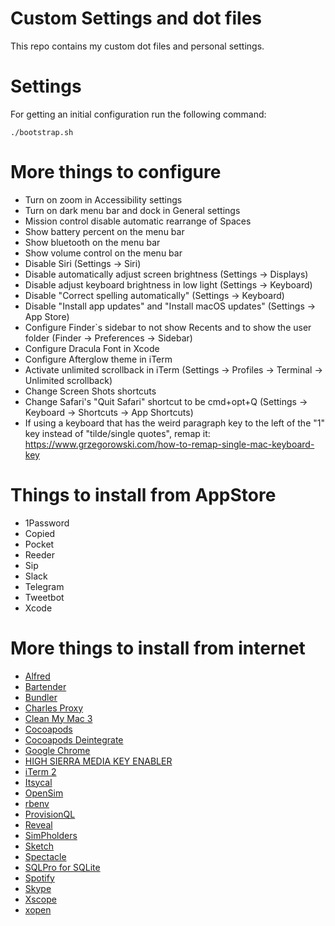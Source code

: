 # Custom Settings and dot files
This repo contains my custom dot files and personal settings.

# Settings
For getting an initial configuration run the following command:
```
./bootstrap.sh
```

# More things to configure
- Turn on zoom in Accessibility settings
- Turn on dark menu bar and dock in General settings
- Mission control disable automatic rearrange of Spaces
- Show battery percent on the menu bar
- Show bluetooth on the menu bar
- Show volume control on the menu bar
- Disable Siri (Settings -> Siri)
- Disable automatically adjust screen brightness (Settings -> Displays)
- Disable adjust keyboard brightness in low light (Settings -> Keyboard)
- Disable "Correct spelling automatically" (Settings -> Keyboard)
- Disable "Install app updates" and "Install macOS updates" (Settings -> App Store)
- Configure Finder`s sidebar to not show Recents and to show the user folder (Finder -> Preferences -> Sidebar)
- Configure Dracula Font in Xcode
- Configure Afterglow theme in iTerm
- Activate unlimited scrollback in iTerm (Settings -> Profiles -> Terminal -> Unlimited scrollback)
- Change Screen Shots shortcuts
- Change Safari's "Quit Safari" shortcut to be cmd+opt+Q (Settings -> Keyboard -> Shortcuts -> App Shortcuts)
- If using a keyboard that has the weird paragraph key to the left of the "1" key instead of "tilde/single quotes", remap it: https://www.grzegorowski.com/how-to-remap-single-mac-keyboard-key

# Things to install from AppStore
- 1Password
- Copied
- Pocket
- Reeder
- Sip
- Slack
- Telegram
- Tweetbot
- Xcode

# More things to install from internet
- [Alfred](https://www.alfredapp.com)
- [Bartender](https://www.macbartender.com)
- [Bundler](http://bundler.io)
- [Charles Proxy](https://www.charlesproxy.com)
- [Clean My Mac 3](https://cleanmymac.com/)
- [Cocoapods](https://github.com/CocoaPods/CocoaPods)
- [Cocoapods Deintegrate](https://github.com/CocoaPods/cocoapods-deintegrate)
- [Google Chrome](https://www.google.com/chrome/)
- [HIGH SIERRA MEDIA KEY ENABLER](http://milgra.com/high-sierra-media-key-enabler.html)
- [iTerm 2](https://www.iterm2.com)
- [Itsycal](https://www.mowglii.com/itsycal/)
- [OpenSim](https://github.com/luosheng/OpenSim)
- [rbenv](https://github.com/rbenv/rbenv)
- [ProvisionQL](https://github.com/ealeksandrov/ProvisionQL)
- [Reveal](https://revealapp.com/)
- [SimPholders](https://simpholders.com/)
- [Sketch](https://www.sketchapp.com/)
- [Spectacle](https://www.spectacleapp.com/)
- [SQLPro for SQLite](https://www.sqlitepro.com/)
- [Spotify](https://www.spotify.com)
- [Skype](https://www.skype.com)
- [Xscope](http://xscopeapp.com/)
- [xopen](https://github.com/paulomendes/xopen.git)

